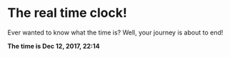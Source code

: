 # The real time clock!

Ever wanted to know what the time is? Well, your journey is about to end!

**The time is Dec 12, 2017, 22:14**